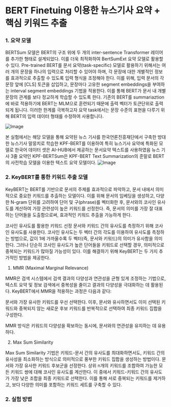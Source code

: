 # BERT Finetuing 이용한 뉴스기사 요약 + 핵심 키워드 추출

### 1. 요약 모델

BERTSum 모델은 BERT의 구조 위에 두 개의 inter-sentence Transformer 레이어를 추가한 형태로 설계되었다. 이를 더욱 최적화하여 BertSumExt 요약 모델로 활용할 수 있다.
Pre-trained BERT를 문서 요약(task-specific) 모델로 활용하기 위해서는 여러 개의 문장을 하나의 입력으로 처리할 수 있어야 하며, 각 문장에 대한 개별적인 정보를 효과적으로 추출할 수 있도록 입력 형식을 조정해야 한다. 이를 위해, 입력 문서의 각 문장 앞에 [CLS] 토큰을 삽입하고, 문장마다 고유한 segment embeddings을 부여하는 interval segment embeddings 기법을 적용한다. 이를 통해 BERT가 문서 내 개별 문장의 관계를 보다 정교하게 학습할 수 있도록 한다.
기존의 BERT를 summariaztion에 바로 적용하기에 BERT는 MLM으로 훈련되기 때문에 출력 벡터가 토큰단위로 출력되게 됩니다. 이러한 한계를 극복하고자 요약 task에서는 문장 수준의 표현을 다루기 위해 BERT의 입력 데이터 형태를 수정하여 사용합니다.

![Image](https://github.com/user-attachments/assets/4f74c418-f430-4b95-ba18-eb90b408c5d0)

본 실험에서는 해당 모델을 통해 요약된 뉴스 기사를 한국언론진흥재단에서 구축한 방대한 뉴스기사 말뭉치로 학습한 KPF-BERT를 이용하여 특히 뉴스기사 요약에 특화된 모델로 한국어 데이터 셋은 AI-HUB에서 제공하는 문서요약 텍스트를 사용하였음
뉴스 기사 3줄 요약인 KPF-BERTSum은 KPF-BERT Text Summarization의 준말로 BERT의 사전학습 모델을 이용한 텍스트 요약 모델이다.
![Image](https://github.com/user-attachments/assets/6c55ebc3-640b-48da-bb10-3f5e1f49d26c)

### 2. KeyBERT를 통한 키워드 추출 모델

KeyBERT는 BERT를 기반으로 문서의 주제를 효과적으로 파악하고, 문서 내에서 의미적으로 중요한 키워드를 추출하는 모델이다. 
이를 위해 문서의 임베딩을 생성하고, 다양한 N-gram 단위를 고려하여 단어 및 구(phrase)를 벡터화한 후, 문서와의 코사인 유사도를 계산하여 가장 관련성이 높은 키워드를 선정한다. 
즉, 문서의 의미를 가장 잘 대표하는 단어들을 도출함으로써, 효과적인 키워드 추출을 가능하게 한다.

코사인 유사도를 활용한 키워드 선정
문서와 키워드 간의 유사도를 측정하기 위해 코사인 유사도를 사용한다. 코사인 유사도는 두 벡터 간의 각도를 이용하여 유사도를 측정하는 방법으로, 값이 1에 가까울수록 두 벡터(즉, 문서와 키워드)의 의미가 유사함을 의미한다.
그러나 단순히 코사인 유사도가 높은 단어들을 키워드로 선택할 경우, 의미적으로 중복되는 키워드가 많아질 가능성이 있다. 이를 해결하기 위해 KeyBERT는 두 가지 추가적인 방법을 제공한다.

1. MMR (Maximal Marginal Relevance)

MMR은 검색 시스템에서 검색 결과의 다양성과 연관성을 균형 있게 조정하는 기법으로, 텍스트 요약 및 정보 검색에서 중복성을 줄이고 결과의 다양성을 극대화하는 데 활용된다.
KeyBERT에서 MMR을 적용하는 과정은 다음과 같다:

문서와 가장 유사한 키워드를 우선 선택한다.
이후, 문서와 유사하면서도 이미 선택된 키워드와 중복되지 않는 새로운 후보 키워드를 반복적으로 선택하여 최종 키워드 집합을 구성한다.

MMR 방식은 키워드의 다양성을 확보하는 동시에, 문서와의 연관성을 유지하는 데 유용하다.

2. Max Sum Similarity

Max Sum Similarity 기법은 키워드-문서 간의 유사도를 최대화하면서도, 키워드 간의 유사성을 최소화하는 방식으로 의미적으로 풍부한 키워드 집합을 생성하는 방법이다.
문서와 가장 유사한 키워드 후보군을 선정한다.
상위 n개의 키워드를 조합하여 가능한 모든 키워드 쌍에 대해 코사인 유사도를 계산한다.
이 중에서 키워드-키워드 간의 유사도가 가장 낮은 조합을 최종 키워드로 선택한다.
이를 통해 서로 중복되는 키워드를 제거하고, 보다 다양한 의미를 포함하는 키워드 세트를 구축할 수 있다.

### 2. 실험 방법
